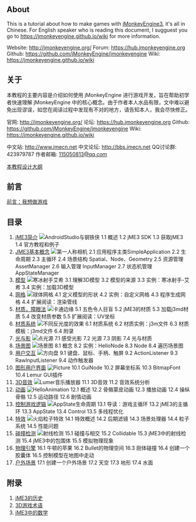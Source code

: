 ## About
This is a tutorial about how to make games with [jMonkeyEngine3](https://jmonkeyengine.org), it's all in Chinese. For English speaker who is reading this document, I sugguest you go to https://jmonkeyengine.github.io/wiki for more information.

Website: http://jmonkeyengine.org/
Forum: https://hub.jmonkeyengine.org
Github: https://github.com/jMonkeyEngine/jmonkeyengine
Wiki: https://jmonkeyengine.github.io/wiki

## 关于

本教程的主要内容是介绍如何使用 jMonkeyEngine 进行游戏开发，旨在帮助初学者快速理解 jMonkeyEngine 中的核心概念。由于作者本人水品有限，文中难以避免出现谬误，如您在阅读过程中发现有不对的地方，请告知本人，我会尽快修正。

官网: http://jmonkeyengine.org/
论坛: https://hub.jmonkeyengine.org
Github: https://github.com/jMonkeyEngine/jmonkeyengine
Wiki: https://jmonkeyengine.github.io/wiki

中文站: http://www.jmecn.net
中文论坛: http://bbs.jmecn.net
QQ讨论群: 423979787
作者邮箱: 115050813@qq.com

[本教程设计大纲](about-this-tutorial)

## 前言
[前言：我想做游戏](preface-i-want-to-make-game)

## 目录
1. [jME3简介](chapter-1-introduce-jme3)
![AndroidStudio与钢铁侠](/content/images/2017/03/android_studio2.png)
1.1 概述
1.2 jME3 SDK
1.3 获取jME3
1.4 官方教程和例子
2. [JME3基本概念](chapter-2-basic-concepts)
![第一人称相机](/content/images/2017/03/FlyCam.png)
2.1 应用程序主类SimpleApplication
2.2 生命周期
2.3 主循环
2.4 场景结构 Spatial、Node、Geometry
2.5 资源管理 AssetManager
2.6 输入管理 InputManager
2.7 状态机管理 AppStateManager
3. [模型](chapter-3-model)
![寒冰射手艾希](/content/images/2017/03/Ashe_AA_4x.png)
3.1 理解3D模型
3.2 模型的来源
3.3 实例：寒冰射手-艾希
3.4 实例：加载3D模型
4. [网格](chapter-4-mesh)
![球体网格](/content/images/2017/03/sphere.png)
4.1 定义模型的形状
4.2 实例：自定义网格
4.3 程序生成网格
4.4 扩展阅读：渲染管线
5. [材质，障眼法](chapter-5-material-the-light-magic)
![卡通边缘](/content/images/2017/04/PostCartoonEdge.png)
5.1 五色令人目盲
5.2 jME3的材质
5.3 加载j3md材质
5.4 改变材质参数
5.5 扩展阅读：UV坐标
6. [材质系统](chapter-6-material-system)
![不同反光度的效果](/content/images/2017/04/Materials_shininess.png)
6.1 材质系统
6.2 材质实例：j3m文件
6.3 材质模板：j3md文件
6.4 附录
7. [光与影](chapter-7-light-and-shadow)
![点光源](/content/images/2017/04/PointLight.png)
7.1 感受光影
7.2 光源
7.3 阴影
7.4 光与材质
8. [场景图](chapter-8-scene-graph)
![场景图](/content/images/2017/04/SceneGraph.svg)
8.1 概念
8.2 实例：HelloNode
8.3 Node
8.4 遍历场景图
9. [用户交互](chapter-9-user-interaction)
![方向盘](/content/images/2017/05/wheel.png)
9.1 键盘、鼠标、手柄、触屏
9.2 ActionListener
9.3 RawInputListener
9.4 动作触发器
10. [图形用户界面](chapter-10-graphics-user-interface)
![Picture](/content/images/2017/05/Picture.png)
10.1 GuiNode
10.2 屏幕坐标系
10.3 BitmapFont
10.4 Lemur GUI插件
11. [3D音效](chapter-11-3d-audio)
![Lumer音乐播放器](/content/images/2017/05/LemurMusicPlayer.png)
11.1 3D音效
11.2 音效系统分析
12. [动画](chapter-12-animation)
![HelloAnimation](/content/images/2017/05/HelloAnimation.png)
12.1 概述
12.2 骨骼蒙皮动画
12.3 播放动画
12.4 操纵骨骼
12.5 运动路径
12.6 剧情动画
13. [控制游戏逻辑](chapter-13-controlling-game-logic)
![AppState生命周期](/content/images/2017/06/AppState-Lift-Cycle.svg)
13.1 导读：游戏主循环
13.2 jME3的主循环
13.3 AppState
13.4 Control
13.5 多线程优化
14. [特效](chapter-14-special-effects)
![火焰粒子特效](/content/images/2017/06/ParticleFire.png)
14.1 特效概述
14.2 后期滤镜
14.3 场景处理器
14.4 粒子系统
14.5 性能问题
15. [碰撞检测](chapter-15-collision-detection)
![射线检测](/content/images/2017/06/ray-cast.png)
15.1 碰撞与相交
15.2 Collidable
15.3 jME3中的射线检测
15.4 jME3中的包围体
15.5 模拟物理现象
16. [物理引擎](chapter-16-physics-engine)
16.1 牛顿的苹果
16.2 Bullet的物理空间
16.3 刚体碰撞
16.4 创建一个胶囊体
16.5 控制模型在地图中走动
17. [户外场景](chapter-17-outdoor-scene)
17.1 创建一个户外场景
17.2 天空
17.3 地形
17.4 水面
## 附录
1. [jME3的历史](appendix-1-jme3-history)
2. [3D游戏术语](appendix-2-3d-game-terminology)
3. [jME3中的数学](appendix-3-math-in-jme3)